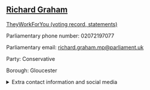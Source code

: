 ## <a href="https://members.parliament.uk/member/3990/contact">Richard Graham</a>

<a href="https://www.theyworkforyou.com/mp/24921/richard_graham/gloucester">TheyWorkForYou (voting record, statements)</a> 

Parliamentary phone number: 02072197077 

Parliamentary email: richard.graham.mp@parliament.uk 

Party: Conservative 

Borough: Gloucester 

<details><summary>Extra contact information and social media</summary> 
<li>Website: http://www.richardgraham.org/</li>
<li>Twitter: https://twitter.com/RichardGrahamUK</li>
<li>Constituency office phone number: 01452501167</li>
<li>Constituency office email:</li>
<li>Facebook:</li>
<li>Instagram:</li>
<li>Youtube:</li>
<li>Linkedin:</li>
<li>Government department phone number:</li>
<li>Government department email:</li>
<li>Threads:</li>
<li>Party office phone number:</li>
<li>Party office email:</li>
<li>Tiktok:</li>
</details>